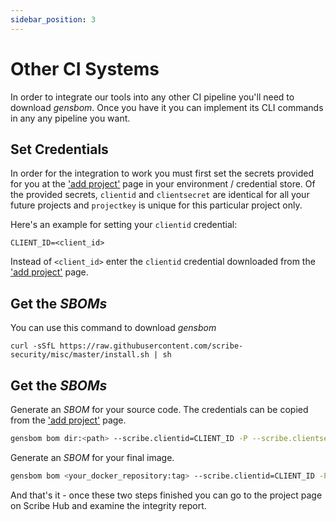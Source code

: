 ```yaml
---
sidebar_position: 3
---
```


# Other CI Systems

In order to integrate our tools into any other CI pipeline you'll need to download *gensbom*. Once you have it you can implement its CLI commands in any any pipeline you want.

## Set Credentials
In order for the integration to work you must first set the secrets provided for you at the <a href='https://beta.hub.scribesecurity.com/producer-products'>'add project'</a> page in your environment / credential store. Of the provided secrets, `clientid` and `clientsecret` are identical for all your future projects and `projectkey` is unique for this particular project only.

Here's an example for setting your `clientid` credential:
```
CLIENT_ID=<client_id>
```
Instead of `<client_id>` enter the `clientid` credential downloaded from the <a href='https://beta.hub.scribesecurity.com/producer-products'>'add project'</a> page.

## Get the *SBOMs* 

You can use this command to download *gensbom*

```
curl -sSfL https://raw.githubusercontent.com/scribe-security/misc/master/install.sh | sh
```

## Get the *SBOMs* 

Generate an *SBOM* for your source code. The credentials can be copied from the <a href='https://beta.hub.scribesecurity.com/producer-products'>'add project'</a> page.


```bash
gensbom bom dir:<path> --scribe.clientid=CLIENT_ID -P --scribe.clientsecret=CLIENT_SECRET --scribe.projectkey=PROJECT_KEY -E -f -v
```

Generate an *SBOM* for your final image.

```bash
gensbom bom <your_docker_repository:tag> --scribe.clientid=CLIENT_ID -P --scribe.clientsecret=CLIENT_SECRET --scribe.projectkey=PROJECT_KEY -E -f -v
```

And that's it - once these two steps finished you can go to the project page on Scribe Hub and examine the integrity report.